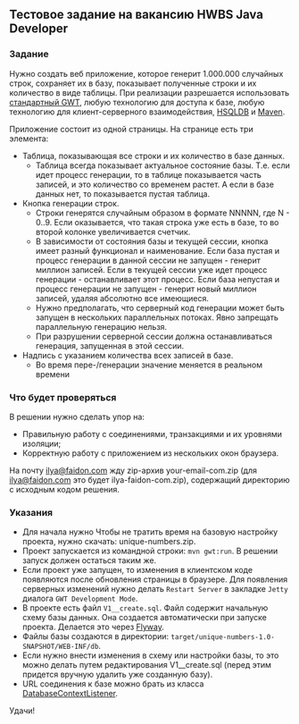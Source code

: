 ## Тестовое задание на вакансию **HWBS Java Developer**

### Задание ###

Нужно создать веб приложение, которое генерит 1.000.000 случайных строк, сохраняет их в базу, показывает полученные строки и их количество в виде таблицы. При реализации разрешается использовать [стандартный GWT](http://www.gwtproject.org), любую технологию для доступа к базе, любую технологию для клиент-серверного взаимодействия, [HSQLDB](hsqldb.org) и [Maven](https://maven.apache.org).

Приложение состоит из одной страницы. На странице есть три элемента:

* Таблица, показывающая все строки и их количество в базе данных. 
    * Таблица всегда показывает актуальное состояние базы. Т.е. если идет процесс генерации, то в таблице показывается часть записей, и это количество со временем растет. А если в базе данных нет, то показывается пустая таблица.
* Кнопка генерации строк. 
    * Строки генерятся случайным образом в формате NNNNN, где N - 0..9. Если оказывается, что такая строка уже есть в базе, то во второй колонке увеличивается счетчик.
    * В зависимости от состояния базы и текущей сессии, кнопка имеет разный функционал и наименование. Если база пустая и процесс генерации в данной сессии не запущен - генерит миллион записей. Если в текущей сессии уже идет процесс генерации - останавливает этот процесс. Если база непустая и процесс генерации не запущен - генерит новый миллион записей, удаляя абсолютно все имеющиеся.
    * Нужно предполагать, что серверный код генерации может быть запущен в нескольких параллельных потоках. Явно запрещать параллельную генерацию нельзя.
    * При разрушении серверной сессии должна останавливаться генерация, запущенная в этой сессии.
* Надпись с указанием количества всех записей в базе. 
    * Во время пере-/генерации значение меняется в реальном времени

### Что будет проверяться ###

В решении нужно сделать упор на:

* Правильную работу с соединениями, транзакциями и их уровнями изоляции;
* Корректную работу с приложением из нескольких окон браузера.

На почту ilya@faidon.com жду zip-архив your-email-com.zip (для ilya@faidon.com это будет ilya-faidon-com.zip), содержащий директорию с исходным кодом решения.

### Указания ###

* Для начала нужно Чтобы не тратить время на базовую настройку проекта, нужно скачать: unique-numbers.zip. 
* Проект запускается из командной строки: ```mvn gwt:run```. В решении запуск должен остаться таким же.
* Если проект уже запущен, то изменения в клиентском коде появляются после обновления страницы в браузере. Для появления серверных изменений нужно делать `Restart Server` в закладке `Jetty` диалога  `GWT Development Mode`.
* В проекте есть файл `V1__create.sql`. Файл содержит начальную схему базы данных. Она создается автоматически при запуске проекта. Делается это через [Flyway](http://flywaydb.org).
* Файлы базы создаются в директории: `target/unique-numbers-1.0-SNAPSHOT/WEB-INF/db`.
* Если нужно внести изменения в схему или настройки базы, то это можно делать путем редактирования V1__create.sql (перед этим придется вручную удалить уже созданную базу).
* URL соединения к базе можно брать из класса [DatabaseContextListener](https://bitbucket.org/singulator/com.faidon.job.hwbs.unique-numbers/src/master/src/main/java/com/faidon/job/hwbs/un/server/DatabaseContextListener.java?at=master&fileviewer=file-view-default).

Удачи!